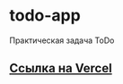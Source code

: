 # todo-app

Практическая задача ToDo

## [Ссылка на Vercel](https://todo-app-git-timer-isildurrr1s-projects.vercel.app/)
